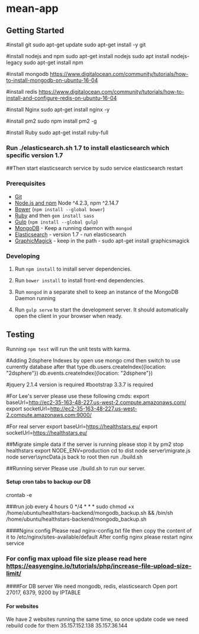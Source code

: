 # mean-app

## Getting Started

#install git
sudo apt-get update
sudo apt-get install -y git

#install nodejs and npm
sudo apt-get install nodejs
sudo apt install nodejs-legacy
sudo apt-get install npm

#install mongodb
https://www.digitalocean.com/community/tutorials/how-to-install-mongodb-on-ubuntu-16-04

#install redis
https://www.digitalocean.com/community/tutorials/how-to-install-and-configure-redis-on-ubuntu-16-04

#install Nginx
sudo apt-get install nginx -y

#install pm2
sudo npm install pm2 -g

#install Ruby
sudo apt-get install ruby-full

### Run ./elasticsearch.sh 1.7 to install elasticsearch which specific version 1.7
##Then start elasticsearch service by 
sudo service elasticsearch restart

### Prerequisites

- [Git](https://git-scm.com/)
- [Node.js and npm](nodejs.org) Node ^4.2.3, npm ^2.14.7
- [Bower](bower.io) (`npm install --global bower`)
- [Ruby](https://www.ruby-lang.org) and then `gem install sass`
- [Gulp](http://gulpjs.com/) (`npm install --global gulp`)
- [MongoDB](https://www.mongodb.org/) - Keep a running daemon with `mongod`
- [Elasticsearch](https://www.elasticsearch.com/) - version 1.7 - run elasticsearch
- [GraphicMagick](http://www.graphicsmagick.org/) - keep in the path - sudo apt-get install graphicsmagick

### Developing

1. Run `npm install` to install server dependencies.

2. Run `bower install` to install front-end dependencies.

3. Run `mongod` in a separate shell to keep an instance of the MongoDB Daemon running

4. Run `gulp serve` to start the development server. It should automatically open the client in your browser when ready.


## Testing

Running `npm test` will run the unit tests with karma.

#Adding 2dsphere Indexes by
open use mongo cmd then switch to use currently database
after that type 
db.users.createIndex({location: "2dsphere"})
db.events.createIndex({location: "2dsphere"})

#jquery 2.1.4 version is required
#bootstrap 3.3.7 is required

#For Lee's server please use these following cmds:
export baseUrl=http://ec2-35-163-48-227.us-west-2.compute.amazonaws.com/
export socketUrl=http://ec2-35-163-48-227.us-west-2.compute.amazonaws.com:9000/

#For real server
export baseUrl=https://healthstars.eu/
export socketUrl=https://healthstars.eu/

##Migrate simple data
if the server is running please stop it by pm2 stop healthstars
export NODE_ENV=production
cd to dist
node server\migrate.js
node server\syncData.js
back to root then run ./build.sh


##Running server
Please use ./build.sh to run our server.

#### Setup cron tabs to backup our DB
crontab -e

###run job every 4 hours
0 */4 * * * sudo chmod +x /home/ubuntu/healthstars-backend/mongodb_backup.sh && /bin/sh /home/ubuntu/healthstars-backend/mongodb_backup.sh


####Nginx config
Please read nginx-config.txt file then copy the content of it to /etc/nginx/sites-available/default
After config nginx please restart nginx service

### For config max upload file size please read here https://easyengine.io/tutorials/php/increase-file-upload-size-limit/



####For DB server
We need mongodb, redis, elasticsearch
Open port 27017, 6379, 9200 by IPTABLE

#### For websites
We have 2 websites running the same time, so once update code we need rebuild code for them
35.157.152.138
35.157.36.144